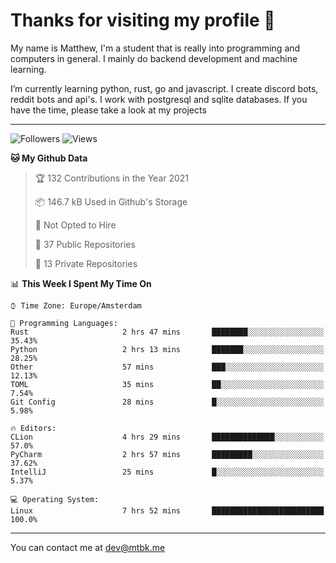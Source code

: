 # Thanks for visiting my profile 👋
My name is Matthew, I'm a student that is really into programming and computers in general. I mainly do backend development and machine learning.

I’m currently learning python, rust, go and javascript. I create discord bots, reddit bots and api's. I work with postgresql and sqlite databases. If you have the time, please take a look at my projects

---
![Followers](https://img.shields.io/github/followers/DankDumpster?style=social)
![Views](https://komarev.com/ghpvc/?username=DankDumpster&style=flat-square&color=green)
<!--START_SECTION:waka-->
**🐱 My Github Data** 

> 🏆 132 Contributions in the Year 2021
 > 
> 📦 146.7 kB Used in Github's Storage 
 > 
> 🚫 Not Opted to Hire
 > 
> 📜 37 Public Repositories 
 > 
> 🔑 13 Private Repositories  
 > 
📊 **This Week I Spent My Time On** 

```text
⌚︎ Time Zone: Europe/Amsterdam

💬 Programming Languages: 
Rust                     2 hrs 47 mins       ████████░░░░░░░░░░░░░░░░░   35.43% 
Python                   2 hrs 13 mins       ███████░░░░░░░░░░░░░░░░░░   28.25% 
Other                    57 mins             ███░░░░░░░░░░░░░░░░░░░░░░   12.13% 
TOML                     35 mins             ██░░░░░░░░░░░░░░░░░░░░░░░   7.54% 
Git Config               28 mins             █░░░░░░░░░░░░░░░░░░░░░░░░   5.98%

🔥 Editors: 
CLion                    4 hrs 29 mins       ██████████████░░░░░░░░░░░   57.0% 
PyCharm                  2 hrs 57 mins       █████████░░░░░░░░░░░░░░░░   37.62% 
IntelliJ                 25 mins             █░░░░░░░░░░░░░░░░░░░░░░░░   5.37%

💻 Operating System: 
Linux                    7 hrs 52 mins       █████████████████████████   100.0%

```


<!--END_SECTION:waka-->
-------

You can contact me at dev@mtbk.me
